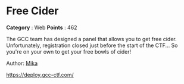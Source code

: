 # Free Cider

**Category** : Web
**Points** : 462

The GCC team has designed a panel that allows you to get free cider. Unfortunately, registration closed just before the start of the CTF... So you're on your own to get your free bowls of cider!

Author: [Mika](https://twitter.com/bWlrYQ)

https://deploy.gcc-ctf.com/



